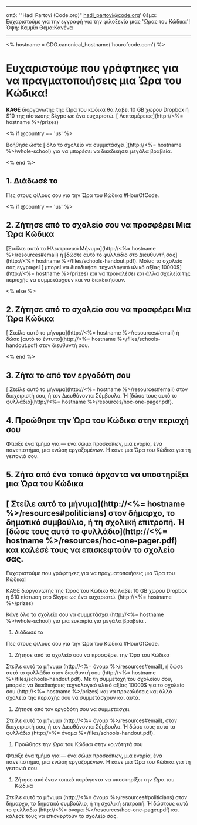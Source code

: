 * * *

από: '"Hadi Partovi (Code.org)" [&#104;&#x61;&#x64;&#105;&#x5f;&#112;&#x61;&#x72;&#116;&#x6f;&#118;&#x69;&#x40;&#99;&#x6f;&#100;&#x65;&#x2e;&#111;&#x72;&#103;](&#109;&#x61;&#105;&#x6c;&#x74;&#111;&#x3a;&#104;&#x61;&#x64;&#105;&#x5f;&#112;&#x61;&#x72;&#116;&#x6f;&#118;&#x69;&#x40;&#99;&#x6f;&#100;&#x65;&#x2e;&#111;&#x72;&#103;)' θέμα: Ευχαριστούμε για την εγγραφή για την φιλοξενία μιας 'Ώρας του Κώδικα'! Όψη: Καμμία Θέμα:Κανένα

* * *

<% hostname = CDO.canonical_hostname('hourofcode.com') %>

# Ευχαριστούμε που γράφτηκες για να πραγματοποιήσεις μια Ώρα του Κώδικα!

**ΚΑΘΕ** διοργανωτής της Ώρα του κώδικα θα λάβει 10 GB χώρου Dropbox ή $10 της πίστωσης Skype ως ένα ευχαριστώ. [ Λεπτομέρειες](http://<%= hostname %>/prizes)

<% if @country == 'us' %>

Βοήθησε ώστε [ όλο το σχολείο να συμμετάσχει ](http://<%= hostname %>/whole-school) για να μπορέσει να διεκδικήσει μεγάλα βραβεία.

<% end %>

## 1. Διάδωσέ το

Πες στους φίλους σου για την Ώρα του Κώδικα #HourOfCode.

<% if @country == 'us' %>

## 2. Ζήτησε από το σχολείο σου να προσφέρει Μια Ώρα Κώδικα

[Στείλτε αυτό το Ηλεκτρονικό Μήνυμα](http://<%= hostname %>/resources#email) ή [δώστε αυτό το φυλλάδιο στο Διευθυντή σας](http://<%= hostname %>/files/schools-handout.pdf). Μόλις το σχολείο σας εγγραφεί [ μπορεί να διεκδικήσει τεχνολογικό υλικό αξίας 10000$](http://<%= hostname %>/prizes) και να προκαλέσει και άλλα σχολεία της περιοχής να συμμετάσχουν και να διεκδικήσουν.

<% else %>

## 2. Ζήτησε από το σχολείο σου να προσφέρει Μια Ώρα Κώδικα

[ Στείλε αυτό το μήνυμα](http://<%= hostname %>/resources#email) ή δώσε [αυτό το έντυπο](http://<%= hostname %>/files/schools-handout.pdf) στον διευθυντή σου.

<% end %>

## 3. Ζήτα το από τον εργοδότη σου

[ Στείλε αυτό το μήνυμα](http://<%= hostname %>/resources#email) στον διαχειριστή σου, ή τον Διευθύνοντα Σύμβουλο. Ή [δώσε τους αυτό το φυλλάδιο](http://<%= hostname %>/resources/hoc-one-pager.pdf).

## 4. Προώθησε την Ώρα του Κώδικα στην περιοχή σου

Φτιάξε ένα τμήμα για — ένα σώμα προσκόπων, μια ενορία, ένα πανεπιστήμιο, μια ενώση εργαζομένων. Ή κάνε μια Ώρα του Κώδικα για τη γειτονιά σου.

## 5. Ζήτα από ένα τοπικό άρχοντα να υποστηρίξει μια Ώρα του Κώδικα

## [ Στείλε αυτό το μήνυμα](http://<%= hostname %>/resources#politicians) στον δήμαρχο, το δημοτικό συμβούλιο, ή τη σχολική επιτροπή. Ή [δώσε τους αυτό το φυλλάδιο](http://<%= hostname %>/resources/hoc-one-pager.pdf) και καλέσέ τους να επισκεφτούν το σχολείο σας.

Ευχαριστούμε που γράφτηκες για να πραγματοποιήσεις μια Ώρα του Κώδικα!

ΚΑΘΕ διοργανωτής της Ώρας του Κώδικα θα λάβει 10 GB χώρου Dropbox ή $10 πίστωση στο Skype ως ένα ευχαριστώ. (http://<%= hostname %>/prizes)

Κάνε όλο το σχολείο σου να συμμετάσχει (http://<%= hostname %>/whole-school) για μια ευκαιρία για μεγάλα βραβεία .

  1. Διάδωσέ το

Πες στους φίλους σου για την Ώρα του Κώδικα #HourOfCode.

  1. Ζήτησε από το σχολείο σου να προσφέρει την Ώρα του Κώδικα

Στείλε αυτό το μήνυμα (http://<%= όνομα %>/resources#email), ή δώσε αυτό το φυλλάδιο στον διευθυντή σου (http://<%= hostname %>/files/schools-handout.pdf). Με τη συμμετοχή του σχολείου σου, μπορείς να διεκδικήσεις τεχνολογικό υλικό αξίας 10000$ για το σχολείο σου (http://<%= hostname %>/prizes) και να προκαλέσεις και άλλα σχολεία της περιοχής σου να συμμετάσχουν και αυτά.

  1. Ζήτησε από τον εργοδότη σου να συμμετάσχει

Στείλε αυτό το μήνυμα (http://<%= όνομα %>/resources#email), στον διαχειριστή σου, ή τον Διευθύνοντα Σύμβουλο. Ή δώσε τους αυτό το φυλλάδιο (http://<%= όνομα %>/files/schools-handout.pdf).

  1. Προώθησε την Ώρα του Κώδικα στην κοινότητά σου

Φτιάξε ένα τμήμα για — ένα σώμα προσκόπων, μια ενορία, ένα πανεπιστήμιο, μια ενώση εργαζομένων. Ή κάνε μια Ώρα του Κώδικα για τη γειτονιά σου.

  1. Ζήτησε από έναν τοπικό παράγοντα να υποστηρίξει την Ώρα του Κώδικα

Στείλε αυτό το μήνυμα (http://<%= όνομα %>/resources#politicians) στον δήμαρχο, το δημοτικό συμβούλιο, ή τη σχολική επιτροπή. Ή δώστους αυτό το φυλλάδιο (http://<%= όνομα %>/resources/hoc-one-pager.pdf) και κάλεσέ τους να επισκεφτούν το σχολείο σας.